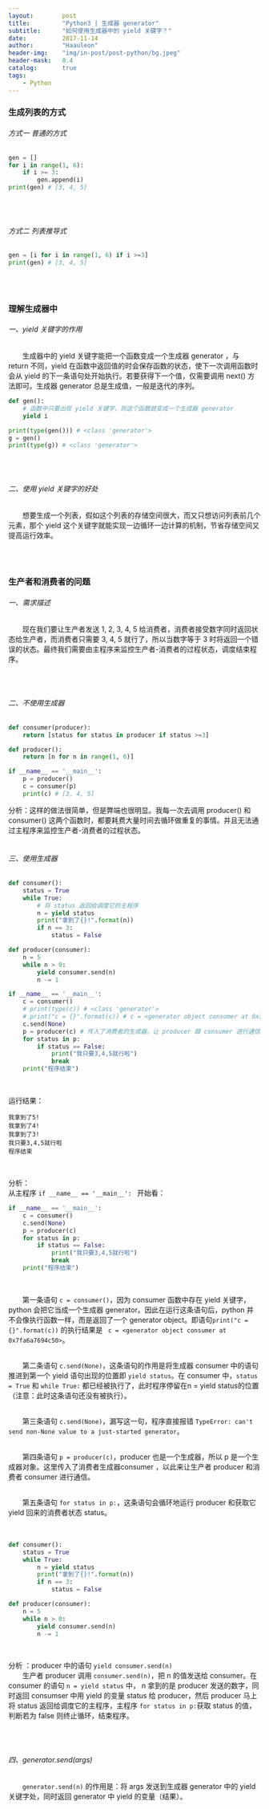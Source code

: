 ```yaml
---
layout:        post
title:         "Python3 | 生成器 generator"
subtitle:      "如何使用生成器中的 yield 关键字？"
date:          2017-11-14
author:        "Haauleon"
header-img:    "img/in-post/post-python/bg.jpeg"
header-mask:   0.4
catalog:       true
tags:
    - Python
---
```


### 生成列表的方式
###### 方式一 普通的方式
```python
gen = []
for i in range(1, 6):
    if i >= 3:
        gen.append(i)
print(gen) # [3, 4, 5]
```

<br><br>

###### 方式二 列表推导式
```python
gen = [i for i in range(1, 6) if i >=3]
print(gen) # [3, 4, 5]
```

<br><br>

### 理解生成器中
###### 一、yield 关键字的作用
&emsp;&emsp;生成器中的 yield 关键字能把一个函数变成一个生成器 generator ，与 return 不同，yield 在函数中返回值的时会保存函数的状态，使下一次调用函数时会从 yield 的下一条语句处开始执行。若要获得下一个值，仅需要调用 next() 方法即可。生成器 generator 总是生成值，一般是迭代的序列。

```python
def gen():
    # 函数中只要出现 yield 关键字，则这个函数就变成一个生成器 generator
    yield i

print(type(gen())) # <class 'generator'>
g = gen()
print(type(g)) # <class 'generator'>
```
<br><br>

###### 二、使用 yield 关键字的好处
&emsp;&emsp;想要生成一个列表，假如这个列表的存储空间很大，而又只想访问列表前几个元素，那个 yield 这个关键字就能实现一边循环一边计算的机制，节省存储空间又提高运行效率。

<br><br>

### 生产者和消费者的问题
###### 一、需求描述
&emsp;&emsp;现在我们要让生产者发送 1, 2, 3, 4, 5 给消费者，消费者接受数字同时返回状态给生产者，而消费者只需要 3, 4, 5 就行了，所以当数字等于 3 时将返回一个错误的状态。最终我们需要由主程序来监控生产者-消费者的过程状态，调度结束程序。 

<br><br>

###### 二、不使用生成器
```python
def consumer(producer):
    return [status for status in producer if status >=3]

def producer():
    return [n for n in range(1, 6)]

if __name__ == '__main__':
    p = producer()
    c = consumer(p)
    print(c) # [3, 4, 5]
```

分析：这样的做法很简单，但是弊端也很明显。我每一次去调用 producer() 和 consumer() 这两个函数时，都要耗费大量时间去循环做重复的事情。并且无法通过主程序来监控生产者-消费者的过程状态。
<br><br>

###### 三、使用生成器
```python
def consumer():
    status = True
    while True:
        # 将 status 返回给调度它的主程序
        n = yield status
        print("拿到了{}!".format(n))
        if n == 3:
            status = False

def producer(consumer):
    n = 5
    while n > 0:
        yield consumer.send(n)
        n -= 1

if __name__ == '__main__':
    c = consumer()
    # print(type(c)) # <class 'generator'>
    # print("c = {}".format(c)) # c = <generator object consumer at 0x7fa6a7694c50>
    c.send(None) 
    p = producer(c) # 传入了消费者的生成器，让 producer 跟 consumer 进行通信
    for status in p:
        if status == False:
            print("我只要3,4,5就行啦")
            break
    print("程序结束")
```
<br>

运行结果：                         
```
我拿到了5!
我拿到了4!
我拿到了3!
我只要3,4,5就行啦
程序结束
```
<br>

分析：                          
从主程序 `if __name__ == '__main__': ` 开始看：                             
```python
if __name__ == '__main__':
    c = consumer()
    c.send(None) 
    p = producer(c) 
    for status in p:
        if status == False:
            print("我只要3,4,5就行啦")
            break
    print("程序结束")
```
<br>

&emsp;&emsp;第一条语句 `c = consumer()`，因为 consumer 函数中存在 yield 关键字，python 会把它当成一个生成器 generator。因此在运行这条语句后，python 并不会像执行函数一样，而是返回了一个 generator object。即语句` print("c = {}".format(c)) ` 的执行结果是 ` c = <generator object consumer at 0x7fa6a7694c50>`。                                
<br>

&emsp;&emsp;第二条语句 `c.send(None)`，这条语句的作用是将生成器 consumer 中的语句推进到第一个 yield 语句出现的位置即 `yield status`。在 consumer 中，`status = True` 和 `while True:` 都已经被执行了，此时程序停留在n = yield status的位置（注意：此时这条语句还没有被执行）。                          
<br>

&emsp;&emsp;第三条语句 `c.send(None)`，漏写这一句，程序直接报错 `TypeError: can't send non-None value to a just-started generator`。               
<br>

&emsp;&emsp;第四条语句 `p = producer(c)`，producer 也是一个生成器，所以 p 是一个生成器对象。这里传入了消费者生成器consumer ，以此来让生产者 producer 和消费者 consumer 进行通信。                       
<br>

&emsp;&emsp;第五条语句 `for status in p:`，这条语句会循环地运行 producer 和获取它 yield 回来的消费者状态 status。                    
<br><br>

```python
def consumer():
    status = True
    while True:
        n = yield status
        print("拿到了{}!".format(n))
        if n == 3:
            status = False

def producer(consumer):
    n = 5
    while n > 0:
        yield consumer.send(n)
        n -= 1
```
<br>

分析 ：producer 中的语句 `yield consumer.send(n)`                                     
&emsp;&emsp;生产者 producer 调用 `consumer.send(n)`，把 n 的值发送给 consumer。在 consumer 的语句 `n = yield status` 中， n 拿到的是 producer 发送的数字，同时返回 consumser 中用 yield 的变量 status 给 producer，然后 producer 马上将 status 返回给调度它的主程序，主程序 `for status in p:`获取 status 的值，判断若为 false 则终止循环，结束程序。

<br><br>

###### 四、generator.send(args)
&emsp;&emsp;`generator.send(n)` 的作用是：将 args 发送到生成器 generator 中的 yield 关键字处，同时返回 generator 中 yield 的变量（结果）。

